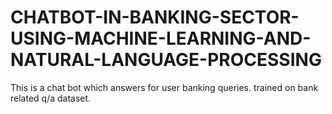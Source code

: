 # CHATBOT-IN-BANKING-SECTOR-USING-MACHINE-LEARNING-AND-NATURAL-LANGUAGE-PROCESSING
This is a chat bot which answers for user banking queries. trained on bank related q/a dataset.
